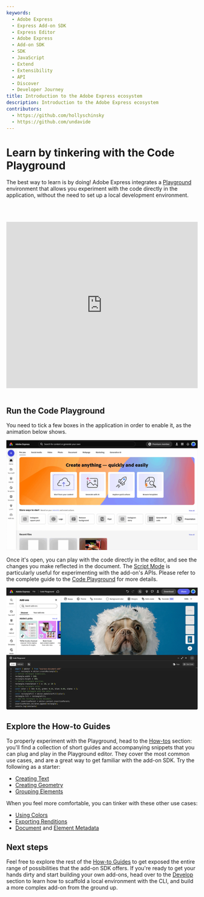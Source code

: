```yaml
---
keywords:
  - Adobe Express
  - Express Add-on SDK
  - Express Editor
  - Adobe Express
  - Add-on SDK
  - SDK
  - JavaScript
  - Extend
  - Extensibility
  - API
  - Discover
  - Developer Journey
title: Introduction to the Adobe Express ecosystem
description: Introduction to the Adobe Express ecosystem
contributors:
  - https://github.com/hollyschinsky
  - https://github.com/undavide
---
```


# Learn by tinkering with the Code Playground

The best way to learn is by doing! Adobe Express integrates a [Playground](../getting_started/code_playground.md) environment that allows you experiment with the code directly in the application, without the need to set up a local development environment.

<br/><br/><div style="display: flex; justify-content: center;">

 <iframe width="779" height="438" src="https://www.youtube.com/embed/j6KS6CXZmKo?si=j4kX8gItWbm1ZDVz" title="YouTube video player" frameborder="0" allow="accelerometer; clipboard-write; encrypted-media; gyroscope; picture-in-picture; web-share" allowfullscreen></iframe>
</div><br/>

## Run the Code Playground

You need to tick a few boxes in the application in order to enable it, as the animation below shows.

![Enable Developer Settings](./images/enable-playground.gif)

Once it's open, you can play with the code directly in the editor, and see the changes you make reflected in the document. The [Script Mode](#) is particularly useful for experimenting with the add-on's APIs. Please refer to the complete guide to the [Code Playground](../getting_started/code_playground.md) for more details.

[![Code Playground](./images/playground.png)](../getting_started/code_playground.md)

## Explore the How-to Guides

To properly experiment with the Playground, head to the [How-tos](../develop/how_to.md) section: you'll find a collection of short guides and accompanying snippets that you can plug and play in the Playground editor. They cover the most common use cases, and are a great way to get familiar with the add-on SDK. Try the following as a starter:

- [Creating Text](../develop/how_to/use_text.md#create-text)
- [Creating Geometry](../develop/how_to/use_geometry.md)
- [Grouping Elements](../develop/how_to/group_elements.md)

When you feel more comfortable, you can tinker with these other use cases:

- [Using Colors](../develop/how_to/use_color.md)
- [Exporting Renditions](../develop/how_to/create_renditions.md)
- [Document](../develop/how_to/document_metadata.md) and [Element Metadata](../develop/how_to/document_metadata.md)

## Next steps

Feel free to explore the rest of the [How-to Guides](../develop/how_to.md) to get exposed the entire range of possibilities that the add-on SDK offers. If you're ready to get your hands dirty and start building your own add-ons, head over to the [Develop](./develop.md) section to learn how to scaffold a local environment with the CLI, and build a more complex add-on from the ground up.
